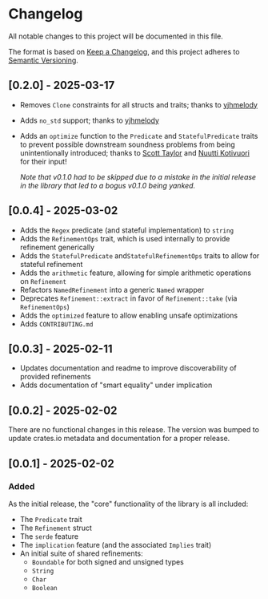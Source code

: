 # Changelog

All notable changes to this project will be documented in this file.

The format is based on [Keep a Changelog](https://keepachangelog.com/en/1.1.0/), and this project
adheres to [Semantic Versioning](https://semver.org/spec/v2.0.0.html).

## [0.2.0] - 2025-03-17

- Removes `Clone` constraints for all structs and traits; thanks to
  [yjhmelody](https://github.com/yjhmelody)
- Adds `no_std` support; thanks to [yjhmelody](https://github.com/yjhmelody)
- Adds an `optimize` function to the `Predicate` and `StatefulPredicate` traits to prevent possible
  downstream soundness problems from being unintentionally introduced; thanks to
  [Scott Taylor](https://github.com/scott2000) and [Nuutti Kotivuori](https://github.com/nakedible)
  for their input!

  _Note that v0.1.0 had to be skipped due to a mistake in the initial release in the library that
  led to a bogus v0.1.0 being yanked._

## [0.0.4] - 2025-03-02

- Adds the `Regex` predicate (and stateful implementation) to `string`
- Adds the `RefinementOps` trait, which is used internally to provide refinement generically
- Adds the `StatefulPredicate` and`StatefulRefinementOps` traits to allow for stateful refinement
- Adds the `arithmetic` feature, allowing for simple arithmetic operations on `Refinement`
- Refactors `NamedRefinement` into a generic `Named` wrapper
- Deprecates `Refinement::extract` in favor of `Refinement::take` (via `RefinementOps`)
- Adds the `optimized` feature to allow enabling unsafe optimizations
- Adds `CONTRIBUTING.md`

## [0.0.3] - 2025-02-11

- Updates documentation and readme to improve discoverability of provided refinements
- Adds documentation of "smart equality" under implication

## [0.0.2] - 2025-02-02

There are no functional changes in this release. The version was bumped to update crates.io metadata
and documentation for a proper release.

## [0.0.1] - 2025-02-02

### Added

As the initial release, the "core" functionality of the library is all included:

- The `Predicate` trait
- The `Refinement` struct
- The `serde` feature
- The `implication` feature (and the associated `Implies` trait)
- An initial suite of shared refinements:
  - `Boundable` for both signed and unsigned types
  - `String`
  - `Char`
  - `Boolean`
